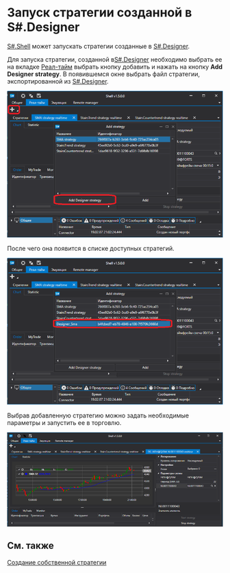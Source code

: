 # Запуск стратегии созданной в S\#.Designer

[S\#.Shell](Shell.md) может запускать стратегии созданные в [S\#.Designer](Designer.md).

Для запуска стратегии, созданной в[S\#.Designer](Designer.md) необходимо выбрать ее на вкладке [Реал\-тайм](Shell_RealTime.md) выбрать кнопку добавить и нажать на кнопку **Add Designer strategy**. В появившемся окне выбрать файл стратегии, экспортированной из [S\#.Designer](Designer.md). 

![Shell run Designer strategy 00](../images/Shell_run_Designer_strategy_00.png)

После чего она появится в списке доступных стратегий.

![Shell run Designer strategy 01](../images/Shell_run_Designer_strategy_01.png)

Выбрав добавленную стратегию можно задать необходимые параметры и запустить ее в торговлю.

![Shell run Designer strategy 02](../images/Shell_run_Designer_strategy_02.png)

## См. также

[Создание собственной стратегии](Shell_custom_strategy.md)
